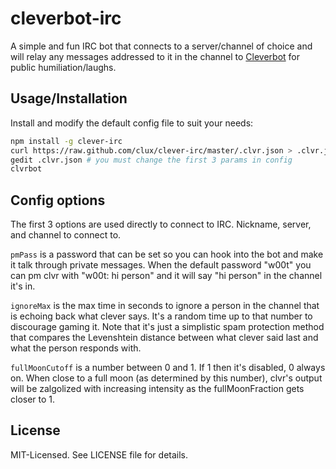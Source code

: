 # cleverbot-irc
A simple and fun IRC bot that connects to a server/channel of choice and will relay any messages addressed to it in the channel to [Cleverbot](http://http://www.cleverbot.com/) for public humiliation/laughs.

## Usage/Installation
Install and modify the default config file to suit your needs:

```bash
npm install -g clever-irc
curl https://raw.github.com/clux/clever-irc/master/.clvr.json > .clvr.json
gedit .clvr.json # you must change the first 3 params in config
clvrbot
```

## Config options
The first 3 options are used directly to connect to IRC. Nickname, server, and channel to connect to.

`pmPass` is a password that can be set so you can hook into the bot and make it talk through private messages. When the default password "w00t" you can pm clvr with "w00t: hi person" and it will say "hi person" in the channel it's in.

`ignoreMax` is the max time in seconds to ignore a person in the channel that is echoing back what clever says. It's a random time up to that number to discourage gaming it. Note that it's just a simplistic spam protection method that compares the Levenshtein distance between what clever said last and what the person responds with.

`fullMoonCutoff` is a number between 0 and 1. If 1 then it's disabled, 0 always on. When close to a full moon (as determined by this number), clvr's output will be zalgolized with increasing intensity as the fullMoonFraction gets closer to 1.

## License
MIT-Licensed. See LICENSE file for details.
